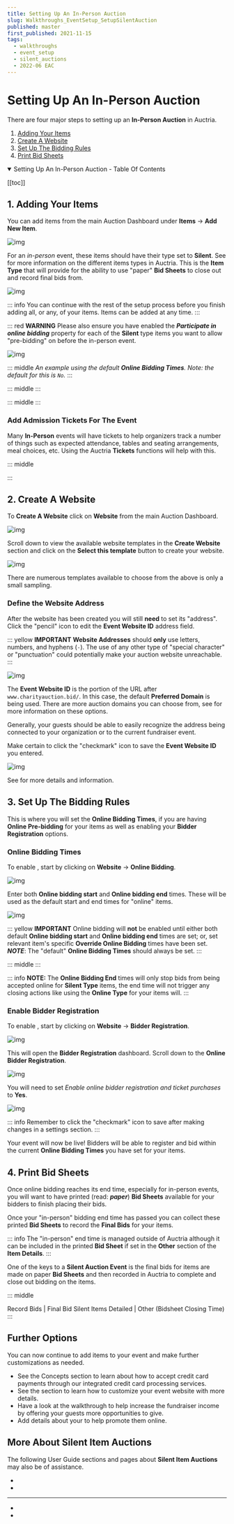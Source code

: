 ```yaml
---
title: Setting Up An In-Person Auction
slug: Walkthroughs_EventSetup_SetupSilentAuction
published: master
first_published: 2021-11-15
tags:
  - walkthroughs
  - event_setup
  - silent_auctions
  - 2022-06 EAC
---
```


# Setting Up An In-Person Auction <Updated/>

There are four major steps to setting up an **In-Person Auction** in Auctria.
1. [Adding Your Items](./#adding-your-items)
2. [Create A Website](./#creating-a-website)
3. [Set Up The Bidding Rules](./#set-up-the-bidding-rules)
4. [Print Bid Sheets](./#print-bid-sheets)

<HRDiv/>

<details open><summary class="title">Setting Up An In-Person Auction - Table Of Contents</summary>

[[toc]]

</details>

<HRDiv/>

## 1. Adding Your Items

You can <IndexLink slug="AddNewItem">add items</IndexLink> from the main Auction Dashboard under **Items** -> **Add New Item**.

![img](./index.assets/AddNewItem.png)

For an *in-person* event, these items should have their type set to **Silent**. See <IndexLink slug="ItemTypes"/> for more information on the different items types in Auctria. This is the **Item Type** that will provide for the ability to use "paper" **Bid Sheets** to close out and record final bids from.

![img](./index.assets/SilentItem.png)

::: info
You can continue with the rest of the setup process before you finish adding all, or any, of your items. Items can be added at any time.
:::

::: red
**WARNING**
Please also ensure you have enabled the **_Participate in online bidding_** property for each of the **Silent** type items you want to allow "pre-bidding" on before the in-person event.

![img](./index.assets/OnlinePreBiddingEnabled.png)

::: middle
*An example using the default __Online Bidding Times__. Note: the default for this is `No`.*
:::

::: middle
<Linked slug="SilentItems"/>
<Linked slug="AddNewItem"/>
<Linked slug="EditItemDetails"/>
:::

::: middle
<Linked slug="SetupOnlinePreBidding"/>
:::

### Add Admission Tickets For The Event

Many **In-Person** events will have tickets to help organizers track a number of things such as expected attendance, tables and seating arrangements, meal choices, etc. Using the Auctria **Tickets** functions will help with this.

::: middle
<Link/> <IndexLink slug="Tickets"/>
<Link/> <IndexLink slug="SellTickets"/>
<Link/> <IndexLink slug="TablesAndSeating"/>
:::

<HRDiv/>

## 2. Create A Website

To **Create A Website** click on **Website** from the main Auction Dashboard.

![img](./index.assets/NewWebsite.png)

Scroll down to view the available website templates in the **Create Website** section and click on the **Select this template** button to create your website.

![img](./index.assets/CreateWebsite_Template.png)

There are numerous templates available to choose from the above is only a small sampling.

### Define the Website Address

After the website has been created you will still **need** to set its "address". Click the "pencil" icon to edit the **Event Website ID** address field.

::: yellow
**IMPORTANT**
**Website Addresses** should **only** use letters, numbers, and hyphens (`-`). The use of any other type of "special character" or "punctuation" could potentially make your auction website unreachable.
:::

![img](./index.assets/WebsiteAddress_NotSaved.png)

The **Event Website ID** is the portion of the URL after `www.charityauction.bid/`. In this case, the default **Preferred Domain** is being used. There are more auction domains you can choose from, see <IndexLink slug="SetWebsiteAddress"/> for more information on these options.

Generally, your guests should be able to easily recognize the address being connected to your organization or to the current fundraiser event.

Make certain to click the "checkmark" icon to save the **Event Website ID** you entered.

![img](./index.assets/WebsiteAddress_Saved.png)

See <IndexLink slug="Walkthroughs_CreateNewWebSite2021"/> for more details and information.

<HRDiv/>

## 3. Set Up The Bidding Rules

This is where you will set the **Online Bidding Times**, if you are having **Online Pre-bidding** for your items as well as enabling your **Bidder Registration** options.

### Online Bidding Times

To enable <IndexLink slug="OnlineBidding"/>, start by clicking on **Website** -> **Online Bidding**.

![img](./index.assets/OnlineBidding.png)

Enter both **Online bidding start** and **Online bidding end** times. These will be used as the default start and end times for "online" items.

![img](./index.assets/1549342348712.png)

::: yellow
**IMPORTANT**
Online bidding will **not** be enabled until either both default **Online bidding start** and **Online bidding end** times are set; or, set relevant item's specific **Override Online Bidding** times have been set. **_NOTE_**: The "default" **Online Bidding Times** should always be set.
:::

::: middle
<Linked slug="OnlineBiddingTimes"/>
:::

::: info
**NOTE:** The **Online Bidding End** times will only stop bids from being accepted online for **Silent Type** items, the end time will not trigger any closing actions like using the **Online Type** for your items will.
:::

### Enable Bidder Registration

To enable <IndexLink slug="BidderRegistration"/>, start by clicking on **Website** -> **Bidder Registration**.

![img](./index.assets/BidderRegistration.png)

This will open the **Bidder Registration** dashboard. Scroll down to the **Online Bidder Registration**.

![img](./index.assets/OnlineBidderRegistration_Off.png)

You will need to set *Enable online bidder registration and ticket purchases* to **Yes**.

![img](./index.assets/OnlineBidderRegistration_On.png)

::: info
Remember to click the "checkmark" icon to save after making changes in a settings section.
:::

Your event will now be live! Bidders will be able to register and bid within the current **Online Bidding Times** you have set for your items.

<HRDiv/>

## 4. Print Bid Sheets

Once online bidding reaches its end time, especially for in-person events, you will want to have printed (read: **_paper_**) **Bid Sheets** available for your bidders to finish placing their bids.

Once your "in-person" bidding end time has passed you can collect these printed **Bid Sheets** to record the **Final Bids** for your items.

::: info
The "in-person" end time is managed outside of Auctria although it can be included in the printed  **Bid Sheet** if set in the **Other** section of the **Item Details**.
:::

One of the keys to a **Silent Auction Event** is the final bids for items are made on paper **Bid Sheets** and then recorded in Auctria to complete and close out bidding on the items.

::: middle
<Link/> <IndexLink slug="BidSheets"/>
<Link/> <IndexLink slug="RecordBid" anchor="final-bid">Record Bids | Final Bid</IndexLink>
<Link/> <IndexLink slug="SilentItemsDetails" anchor="other">Silent Items Detailed | Other (Bidsheet Closing Time)</IndexLink>
:::

<HRDiv/>

## Further Options

You can now continue to add items to your event and make further customizations as needed.

- See the <IndexLink slug="CreditCardConcepts"/> Concepts section to learn about how to accept credit card payments through our integrated credit card processing services.
- See the <IndexLink slug="WebsiteEditor"/> section to learn how to customize your event website with more details.
- Have a look at the walkthrough <IndexLink slug="Walkthroughs_AddDonationPage"/> to help increase the fundraiser income by offering your guests more opportunities to give.
- Add details about your <IndexLink slug="Donors"/> to help promote them online.

<HRDiv/>

## More About Silent Item Auctions

The following User Guide sections and pages about **Silent Item Auctions** may also be of assistance.

- <IndexLink slug="SetupOnlinePreBidding"/>
- <IndexLink slug="OnlineAuctions"/>
---
- <IndexLink slug="AuctionDashboard"/>
- <IndexLink slug="BatchCheckout"/>

<ChildPages/>
<Revised date="June 2022"/>
